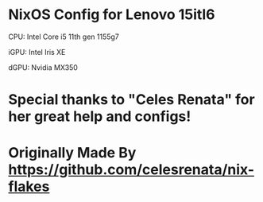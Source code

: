 # NixOS Config for Lenovo 15itl6 
CPU: Intel Core i5 11th gen 1155g7

iGPU: Intel Iris XE

dGPU: Nvidia MX350

# Special thanks to "Celes Renata" for her great help and configs!

# Originally Made By https://github.com/celesrenata/nix-flakes 